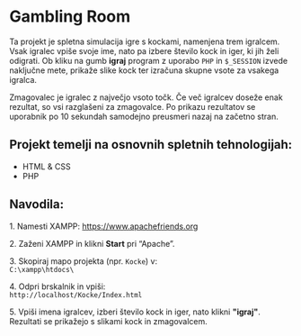 <h1>Gambling Room</h1>

<p>
  Ta projekt je spletna simulacija igre s kockami, namenjena trem igralcem.
  Vsak igralec vpiše svoje ime, nato pa izbere število kock in iger, ki jih želi odigrati.
  Ob kliku na gumb <strong>igraj</strong> program z uporabo <code>PHP</code> in <code>$_SESSION</code>
  izvede naključne mete, prikaže slike kock ter izračuna skupne vsote za vsakega igralca.
</p>

<p>
  Zmagovalec je igralec z največjo vsoto točk. Če več igralcev doseže enak rezultat,
  so vsi razglašeni za zmagovalce. Po prikazu rezultatov se uporabnik po 10 sekundah
  samodejno preusmeri nazaj na začetno stran.
</p>

<p>
  <h2>Projekt temelji na osnovnih spletnih tehnologijah:</h2>
  <ul>
    <li>HTML &amp; CSS </li>
    <li>PHP</li>
  </ul>
</p>

<h2>Navodila:</h2>
<p>1. Namesti XAMPP: <a href="https://www.apachefriends.org" target="_blank">https://www.apachefriends.org</a></p>

<p>2. Zaženi XAMPP in klikni <strong>Start</strong> pri “Apache”.</p>

<p>3. Skopiraj mapo projekta (npr. <code>Kocke</code>) v: <br>
<code>C:\xampp\htdocs\</code></p>

<p>4. Odpri brskalnik in vpiši: <br>
<code>http://localhost/Kocke/Index.html</code></p>

<p>5. Vpiši imena igralcev, izberi število kock in iger, nato klikni <strong>"igraj"</strong>.<br>
Rezultati se prikažejo s slikami kock in zmagovalcem.</p>



